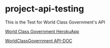 # project-api-testing

This is the Test for World Class Government's API


[World Class Government HerokuApp](https://wcg-apis.herokuapp.com/)


[WorldClassGovernment API-DOC](https://wcg-apis.herokuapp.com/api-doc/#/)